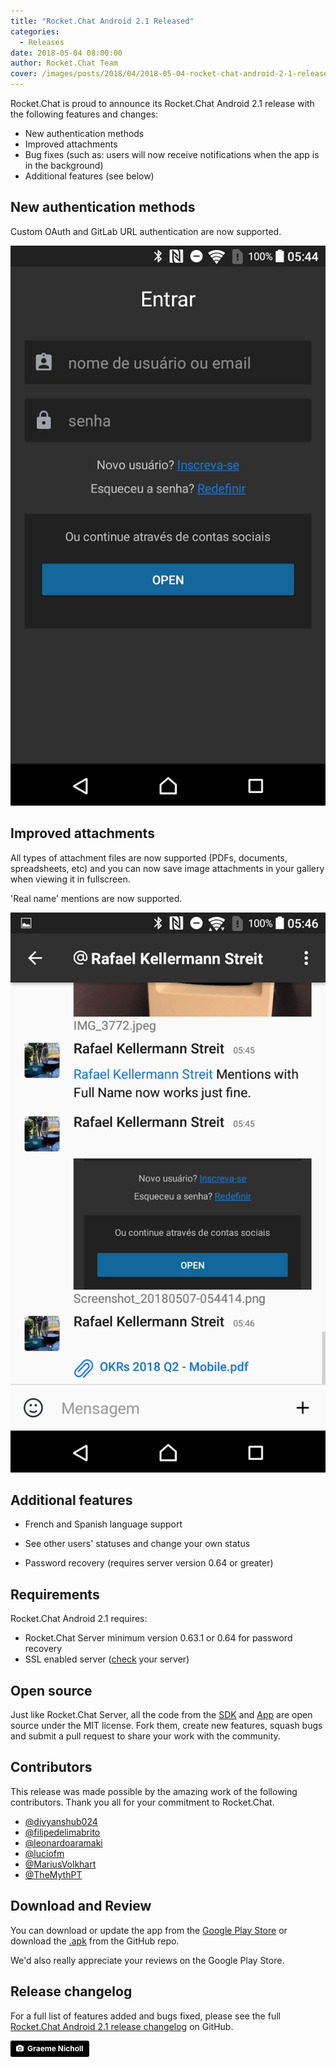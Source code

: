 ```yaml
---
title: "Rocket.Chat Android 2.1 Released"
categories:
  - Releases
date: 2018-05-04 08:00:00
author: Rocket.Chat Team
cover: /images/posts/2018/04/2018-05-04-rocket-chat-android-2-1-released.md/cover.jpg
---
```


Rocket.Chat is proud to announce its Rocket.Chat Android 2.1 release with the following features and changes:

- New authentication methods
- Improved attachments
- Bug fixes (such as: users will now receive notifications when the app is in the background)
- Additional features (see below)

## New authentication methods

<div class="left copy">
<p>
  Custom OAuth and GitLab URL authentication are now supported.
</p>
</div>
<div class="right image">
  <p>
    <img src="/images/posts/2018/04/2018-05-04-rocket-chat-android-2-1-released.md/github oath.jpg"/>
  </p>
</div>
<div class="clear"></div>

## Improved attachments

<div class="left copy">
<p>
  All types of attachment files are now supported (PDFs, documents, spreadsheets, etc) and you can now save image attachments in your gallery when viewing it in fullscreen.
</p>
<p>
'Real name' mentions are now supported.
</p>
</div>
<div class="right image">
  <p>
    <img src="/images/posts/2018/04/2018-05-04-rocket-chat-android-2-1-released.md/pdf attachment supported.png"/>
  </p>
</div>
<div class="clear"></div>


## Additional features

- French and Spanish language support

- See other users' statuses and change your own status

- Password recovery (requires server version 0.64 or greater)

## Requirements

Rocket.Chat Android 2.1 requires:

- Rocket.Chat Server minimum version 0.63.1 or 0.64 for password recovery
- SSL enabled server ([check](https://www.ssllabs.com/ssltest/) your server)

## Open source

Just like Rocket.Chat Server, all the code from the [SDK](https://github.com/RocketChat/Rocket.Chat.Kotlin.SDK) and [App](https://github.com/RocketChat/Rocket.Chat.Android) are open source under the MIT license.
Fork them, create new features, squash bugs and submit a pull request to share your work with the community.

## Contributors

This release was made possible by the amazing work of the following contributors. Thank you all for your commitment to Rocket.Chat.

- <a target="_blank" href="https://github.com/divyanshub024">@divyanshub024</a>
- <a target="_blank" href="https://github.com/filipedelimabrito">@filipedelimabrito</a>
- <a target="_blank" href="https://github.com/leonardoaramaki">@leonardoaramaki</a>
- <a target="_blank" href="https://github.com/luciofm">@luciofm</a>
- <a target="_blank" href="https://github.com/MariusVolkhartr">@MariusVolkhart</a>
- <a target="_blank" href="https://github.com/TheMythPT">@TheMythPT</a>

## Download and Review

You can download or update the app from the [Google Play Store](https://play.google.com/store/apps/details?id=chat.rocket.android) or download the [.apk](https://github.com/RocketChat/Rocket.Chat.Android/releases/tag/v2.1.0)
from the GitHub repo.

We'd also really appreciate your reviews on the Google Play Store.

## Release changelog

For a full list of features added and bugs fixed, please see the full
[Rocket.Chat Android 2.1 release changelog](https://github.com/RocketChat/Rocket.Chat.Android/releases/tag/v2.1.0) on GitHub.

<a style="background-color:black;color:white;text-decoration:none;padding:4px 6px;font-family:-apple-system, BlinkMacSystemFont, &quot;San Francisco&quot;, &quot;Helvetica Neue&quot;, Helvetica, Ubuntu, Roboto, Noto, &quot;Segoe UI&quot;, Arial, sans-serif;font-size:12px;font-weight:bold;line-height:1.2;display:inline-block;border-radius:3px;" href="https://unsplash.com/@graeme_nicholl?utm_medium=referral&amp;utm_campaign=photographer-credit&amp;utm_content=creditBadge" target="_blank" rel="noopener noreferrer" title="Download free do whatever you want high-resolution photos from Graeme Nicholl"><span style="display:inline-block;padding:2px 3px;"><svg xmlns="http://www.w3.org/2000/svg" style="height:12px;width:auto;position:relative;vertical-align:middle;top:-1px;fill:white;" viewBox="0 0 32 32"><title>unsplash-logo</title><path d="M20.8 18.1c0 2.7-2.2 4.8-4.8 4.8s-4.8-2.1-4.8-4.8c0-2.7 2.2-4.8 4.8-4.8 2.7.1 4.8 2.2 4.8 4.8zm11.2-7.4v14.9c0 2.3-1.9 4.3-4.3 4.3h-23.4c-2.4 0-4.3-1.9-4.3-4.3v-15c0-2.3 1.9-4.3 4.3-4.3h3.7l.8-2.3c.4-1.1 1.7-2 2.9-2h8.6c1.2 0 2.5.9 2.9 2l.8 2.4h3.7c2.4 0 4.3 1.9 4.3 4.3zm-8.6 7.5c0-4.1-3.3-7.5-7.5-7.5-4.1 0-7.5 3.4-7.5 7.5s3.3 7.5 7.5 7.5c4.2-.1 7.5-3.4 7.5-7.5z"></path></svg></span><span style="display:inline-block;padding:2px 3px;">Graeme Nicholl</span></a>
